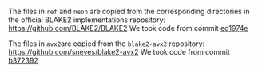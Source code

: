 The files in `ref` and `neon` are copied from the corresponding directories in the official BLAKE2 implementations repository:
https://github.com/BLAKE2/BLAKE2
We took code from commit [ed1974e](https://github.com/BLAKE2/BLAKE2/commit/ed1974ea83433eba7b2d95c5dcd9ac33cb847913)

The files in `avx2`are copied from the `blake2-avx2` repository:
https://github.com/sneves/blake2-avx2
We took code from commit [b372392](https://github.com/sneves/blake2-avx2/commit/b3723921f668df09ece52dcd225a36d4a4eea1d9)



